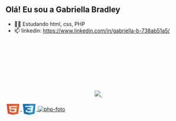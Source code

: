 ## Olá! Eu sou a Gabriella Bradley
- 🙇‍♀️ Estudando html, css, PHP
- 📫 linkedin: https://www.linkedin.com/in/gabriella-b-738ab51a5/

<div align="center">
  <a href="https://github.com/gabibradley">
  <img height="180em" src="https://github-readme-stats.vercel.app/api?username=gabibradley&show_icons=true&theme=dracula&include_all_commits=true&count_private=true"/>
  <img height="150em" width=" src="https://github-readme-stats.vercel.app/api/top-langs/?username=gabibradley&layout=compact&langs_count=7&theme=dracula"/>
</div>
   
  <br>
   <img align="center" alt="gabi-HTML" height="30" width="40" src="https://raw.githubusercontent.com/devicons/devicon/master/icons/html5/html5-original.svg">
   <img align="center" alt="gabi-CSS" height="30" width="40" src="https://raw.githubusercontent.com/devicons/devicon/master/icons/css3/css3-original.svg">
   <img align="center" alt="php-foto" height="30" width="45" src="https://cdn.jsdelivr.net/gh/devicons/devicon/icons/php/php-original.svg" />
  
  ##
  
